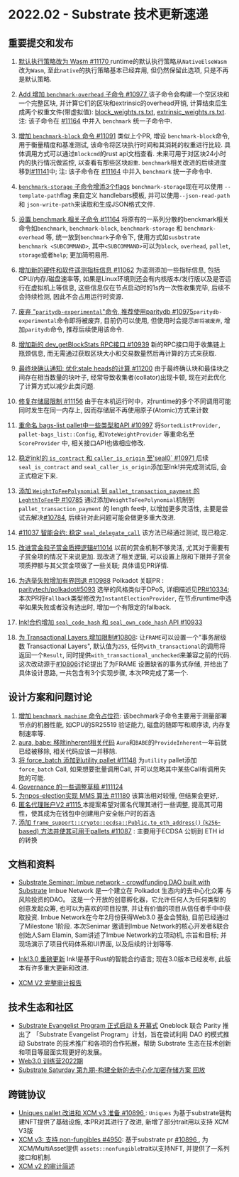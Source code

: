 # 2022.02 - Substrate 技术更新速递

## 重要提交和发布

1. [默认执行策略改为 Wasm #11170 ](https://github.com/paritytech/substrate/pull/11170) runtime的默认执行策略从`NativeElseWasm` 改为`Wasm`,  至此`native`的执行策略基本已经弃用, 但仍然保留此选项, 只是不再是默认策略.
   
   
2. [Add 增加 `benchmark-overhead` 子命令 #10977 ](https://github.com/paritytech/substrate/pull/10977) 该子命令会构建一个空区块和一个完整区块, 并计算它们的区块和extrinsic的overhead开销, 计算结束后生成两个权重文件(带虚拟值): [block_weights.rs.txt](https://github.com/paritytech/substrate/files/8219022/block_weights.rs.txt), [extrinsic_weights.rs.txt](https://github.com/paritytech/substrate/files/8219023/extrinsic_weights.rs.txt). 注: 该子命令在 [#11164](https://github.com/paritytech/substrate/pull/11164) 中并入 `benchmark` 统一子命令中.
   
   
3. [增加 `benchmark-block` 命令 #11091](https://github.com/paritytech/substrate/pull/11091)  类似上个PR, 增设 `benchmark-block`命令, 用于衡量精度和基准测试, 该命令将区块执行时间和其消耗的权重进行比较. 具体调用方式可以通过`Blockcmd`的rust api文档查看.  未来可用于对区块24小时内的执行情况做监控, 以查看有那些区块`超重`. `benchmark`相关改进的后续进度移到[#11141](https://github.com/paritytech/substrate/issues/11141)中;  注: 该子命令在 [#11164](https://github.com/paritytech/substrate/pull/11164) 中并入 `benchmark` 统一子命令中.
   
   
4. [ `benchmark-storage` 子命令增添3个flags](https://github.com/paritytech/substrate/pull/11004)  `benchmark-storage`现在可以使用 `--template-path`flag 来自定义 handlebars模板, 并可以使用`--json-read-path`和 `json-write-path`来读取和生成JSON格式文件.
   
   
5. [设置 benchmark 相关子命令 #11164](https://github.com/paritytech/substrate/pull/11164)  将原有的一系列分散的benckmark相关命令如`benchmark`, `benchmark-block`, `benchmark-storage` 和 `benchmark-overhead` 等, 统一放到`benchmark`子命令下,  使用方式如`susbstrate benchmark <SUBCOMMAND>`, 其中`<SUBCOMMAND>`可以为`block`, `overhead`, `pallet`, `storage`或者`help`; 更加简明易用.
   
   
6. [增加新的硬件和软件遥测指标信息 #11062](https://github.com/paritytech/substrate/pull/11062) 为遥测添加一些指标信息, 包括CPU/内存/磁盘速率等, 如果是Linux环境则还会有内核版本/发行版以及是否运行在虚拟机上等信息, 这些信息仅在节点启动时的1s内一次性收集完毕, 后续不会持续检测, 因此不会占用运行时资源.
   
   
7. [废弃 "`paritydb-experimental`"命令, 推荐使用paritydb #10975](https://github.com/paritytech/substrate/pull/10975)`paritydb-experimental`命令即将被废弃, 目前仍可以使用, 但使用时会提示`即将被废弃`, 增加`paritydb`命令, 推荐后续使用该命令.
   
   
8. [增加新的 dev_getBlockStats RPC接口 #10939](https://github.com/paritytech/substrate/pull/10939) 新的RPC接口用于收集链上瓶颈信息, 而无需通过获取区块大小和交易数量然后再计算的方式来获取.
   
   
9. [最终块确认通知: 优化stale heads的计算 #11200](https://github.com/paritytech/substrate/pull/11200)  由于最终确认块和最佳块之间存在相当数量的块叶子, 经常导致收集者(collator)出现卡顿, 现在对此优化了计算方式以减少此类问题.
   
   
10. [修复存储层限制 #11156](https://github.com/paritytech/substrate/pull/11156) 由于在本机运行时中，对runtime的多个不同调用可能同时发生在同一内存上, 因而存储层不再使用原子(Atomic)方式来计数
    
    
11. [重命名 bags-list pallet中一些类型和API #10997](https://github.com/paritytech/substrate/pull/10997) 将`SortedListProvider,` `pallet-bags_list::Config`, 和`VoteWeightProvider` 等重命名至 `ScoreProvider` 中, 相关接口API也做相应修改.
    
    
12. [稳定ink!的 `is_contract` 和 `caller_is_origin` 至'seal0\` #10971 ](https://github.com/paritytech/substrate/pull/10971) 后续`seal_is_contract` and `seal_caller_is_origin`添加至Ink!并完成测试后, 会正式稳定下来.
    
    
13. [添加 `WeightToFeePolynomial` 到 `pallet_transaction_payment` 的`LeghthToFee`中 #10785](https://github.com/paritytech/substrate/pull/10785)  通过添加`WeightToFeePolynomial`机制到`pallet_transaction_payment` 的 length fee中, 以增加更多灵活性, 主要是尝试去解决[#10784](https://github.com/paritytech/substrate/issues/10784), 后续针对此问题可能会做更多重大改进.
    
    
14. [#11037 智能合约: 稳定 `seal_delegate_call`](https://github.com/paritytech/substrate/pull/11037) 该方法已经通过测试, 现已稳定.
    
    
15. [改进赏金和子赏金质押逻辑#11014](https://github.com/paritytech/substrate/pull/11014)  以前的赏金机制不够灵活, 尤其对于需要有子赏金项的情况下来说更加. 现改进了相关逻辑, 可以设置上限和下限并子赏金项质押额与其父赏金项做了一些关联; 具体请见PR详情.
    
    
16. [为选举失败增加有界回退 #10988](https://github.com/paritytech/substrate/pull/10988) Polkadot 关联PR : [paritytech/polkadot#5093](https://github.com/paritytech/polkadot/pull/5093)  选举的风格类似于DPoS, 详细描述见[PR#10334](https://github.com/paritytech/substrate/issues/10334); 本次PR将`Fallback`类型修改为`InstantElectionProvider`, 在节点runtime中选举如果失败或者没有选出时, 增加一个有限定的fallback.
    
    
17. [Ink!合约增加  `seal_code_hash` 和 `seal_own_code_hash`  API #10933](https://github.com/paritytech/substrate/pull/10933)
    
    
18. [为 Transactional Layers 增加限制#10808](https://github.com/paritytech/substrate/pull/10808):   让`FRAME`可以设置一个"事务层级数 Transactional Layers", 默认值为`255`,  任何`with_transactional`的调用将返回一个`Result`, 同时提供`with_transactional_unchecked`来兼容之前的代码.   这次改动源于[#10806](https://github.com/paritytech/substrate/issues/10806)讨论提出了为FRAME 设置缺省的事务式存储, 并给出了具体设计思路,  一共包含有3个实现步骤, 本次PR完成了第一个.

## 设计方案和问题讨论

1. [增加 `benchmark machine` 命令占位符](https://github.com/paritytech/substrate/pull/11198): 该bechmark子命令主要用于测量部署节点的机器性能, 如CPU的SR25519 验证能力, 磁盘的随即写和顺序读, 内存复制速率等.
2. [aura, babe: 移除inherent相关代码](https://github.com/paritytech/substrate/pull/10906) `Aura`和`BABE`的`ProvideInherent`一年前就已经被移除, 相关代码应该一并移除.
3. [将 force_batch 添加到utility pallet #11148](https://github.com/paritytech/substrate/pull/11148)  为`utility` pallet添加 `force_batch` Call, 如果想要批量调用Call, 并可以忽略其中某些Call有调用失败的可能.
4. [Governance 的一些调整草稿 #111124](https://github.com/paritytech/substrate/pull/11124)
5. [为npos-election实现 MMS 算法 #11180](https://github.com/paritytech/substrate/pull/11180)  该算法相对较慢, 但结果会更好,.
6. [ 匿名代理账户V2 #1115 ](https://github.com/paritytech/substrate/pull/11115)   本提案希望对匿名代理其进行一些调整, 提高其可用性，使其成为在钱包中创建用户安全帐户时的首选
7. [添加 `frame_support::crypto::ecdsa::Public.to_eth_address()` (`k256`-based) 方法并使其可用于pallets #11087](https://github.com/paritytech/substrate/pull/11087) : 主要用于ECDSA 公钥到 ETH id 的转换

## 文档和资料

* [Substrate Seminar: Imbue network - crowdfunding DAO built with Substrate](https://youtu.be/xbjdhTO7VtA) Imbue Network 是一个建立在 Polkadot 生态内的去中心化众筹 与风险投资的DAO。 这是一个开放的创意孵化器，它允许任何人为任何类型的创意发起众筹, 也可以为喜欢的项目投票, 并让有价值的项目从信任者手中中获取投资. Imbue Network在今年2月份获得Web3.0 基金会赞助, 目前已经通过了Milestone 1阶段. 本次Senimar 邀请到Imbue Network的核心开发者&联合创始人Sam Elamin, Sam讲述了Imbue Network的立项动机, 宗旨和目标; 并现场演示了项目代码体系和UI界面, 以及后续的计划等等.

* [Ink!3.0 重磅更新](https://www.parity.io/blog/ink-3-0-paritys-rust-based-language-gets-a-major-update) Ink!是基于Rust的智能合约语言; 现在3.0版本已经发布, 此版本有许多重大更新和改进. 

* [XCM V2 完整审计报告](https://blog.quarkslab.com/resources/2022-02-27-xcmv2-audit/21-12-908-REP.pdf)

## 技术生态和社区

* [Substrate Evangelist Program 正式启动 & 开幕式](https://mp.weixin.qq.com/s/QoXcueo0fDMKYEjSbKFODw) Oneblock 联合 Parity 推出了 「Substrate Evangelist Program」计划，旨在尝试利用 DAO 的模式推动 Substrate 的技术推广和各项的合作拓展，帮助 Substrate 生态在技术创新和项目等层面实现更好的发展。
* [Web3.0 训练营2022期](https://bootcamp.web3.foundation/zh-cn.html#about)
* [Substrate Saturday 第九期-构建全新的去中心化加密存储方案 回放](https://youtu.be/U5Omsgc15eU)

## 跨链协议
* [Uniques pallet 改进和 XCM v3 准备 #10896 ](https://github.com/paritytech/substrate/pull/10896): `Uniques` 为基于substrate链构建NFT提供了基础设施, 本PR对其进行了改进, 新增了部分trait用以支持 XCM V3版
* [XCM v3: 支持 non-fungibles #4950](https://github.com/paritytech/polkadot/pull/4950): 基于substrate pr [#10896 ](https://github.com/paritytech/substrate/pull/10896), 为XCM/MultiAsset提供 `assets::nonfungible`trait以支持NFT, 并提供了一系列接口和机制.
* [XCM v2 的审计简述 ](https://mp.weixin.qq.com/s/xbvrYwyoeN9wrzSIuz028A)


